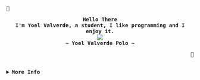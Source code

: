 <!-- GitHub Profile -->
<div align="justify">

  <!-- Profile -->
  <p align="left">
    <strong>
      <samp></samp>
    </strong>
  </p>
  
  <p align="center">
    <samp>
      <b>
        Hello There
        <br />
        I'm Yoel Valverde, a student, I like programming and I enjoy it.
      </b>
      <br />
      <image src="https://readme-typing-svg.herokuapp.com?font=Iosevka&size=16&color=6791c9&center=true&width=410&height=45&lines=I+like+to+find+the+solution+to+a+problem.">
      <br />
      <b>
        ~ Yoel Valverde Polo ~
      </b>
    </samp>
  </p>
  <p align="right">
    <strong>
      <samp></samp>
    </strong>
  </p>
  <br>

<details>
  <summary>
    <samp>
      <b>More Info</b>
    </samp>
  </summary>

  <h2></h2>
  <br>

  <!-- Contact Me -->
  <p align="center">
    <samp>
      <!--[<a href="https://twitter.com/yoelvp">twitter</a>]-->
      [<a href="https://instagram.com/yoelvp73">instagram</a>]
      [<a href="mailto:yoelvp73@gmail.com">e-mail</a>]
    </samp>
  </p>

  <h2></h2>
  <br>

  <!-- Profile Views Badge -->
  <p align="center">
    <samp>
      <a href="#--------">
        <img src="https://komarev.com/ghpvc/?username=yoelvp&label=Profile+Views&color=grey" alt="profile views" />
      </a>
    </samp>
  </p>

  <!-- Github Trophy -->
  <div align="center">
    <table>
      <tr>
        <td>
          <a href="#--------"><img align="center" alt="GitHub Trophy" src="https://github-trophies.vercel.app/?username=yoelvp&rank=SECRET,SSS,SS,S,AAA,AA,A&row=2&column=3&margin-w=15&margin-h=15&no-frame=true&theme=nord"></a>
        </td>
      </tr>
    </table>
  </div>

  <!-- Github Stats -->
  <div align="center">
    <table>
      <tr>
        <td>
          <a href="#--------">
            <img height="137px" align="center" alt="GitHub Stats" src="https://github-readme-stats.vercel.app/api?username=yoelvp&count_private=true&show_icons=true&include_all_commits=true&line_height=21&hide_border=true&theme=nord"/>
          </a>
        </td>
        <td>
          <a href="#--------">
            <img height="137px" align="center" alt="Top Language" src="https://github-readme-stats.vercel.app/api/top-langs/?username=yoelvp&layout=compact&line_height=21&hide_border=true&theme=nord"/>
          </a>
        </td>
      </tr>
    </table>
  </div>
</details>
</div>
